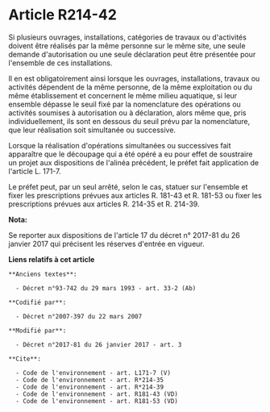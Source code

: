 # Article R214-42

Si plusieurs ouvrages, installations, catégories de travaux ou d'activités doivent être réalisés par la même personne sur le
même site, une seule demande d'autorisation ou une seule déclaration peut être présentée pour l'ensemble de ces
installations. 

Il en est obligatoirement ainsi lorsque les ouvrages, installations, travaux ou activités dépendent de la même personne, de
la même exploitation ou du même établissement et concernent le même milieu aquatique, si leur ensemble dépasse le seuil fixé
par la nomenclature des opérations ou activités soumises à autorisation ou à déclaration, alors même que, pris
individuellement, ils sont en dessous du seuil prévu par la nomenclature, que leur réalisation soit simultanée ou
successive. 

Lorsque la réalisation d'opérations simultanées ou successives fait apparaître que le découpage qui a été opéré a eu pour
effet de soustraire un projet aux dispositions de l'alinéa précédent, le préfet fait application de l'article L. 171-7. 

Le préfet peut, par un seul arrêté, selon le cas, statuer sur l'ensemble et fixer les prescriptions prévues aux articles R.
181-43 et R. 181-53 ou fixer les prescriptions prévues aux articles R. 214-35 et R. 214-39.

**Nota:**

Se reporter aux dispositions de l'article 17 du décret n° 2017-81 du 26 janvier 2017 qui précisent les réserves d'entrée en
vigueur.

**Liens relatifs à cet article**

	**Anciens textes**:

	  - Décret n°93-742 du 29 mars 1993 - art. 33-2 (Ab)

	**Codifié par**:

	  - Décret n°2007-397 du 22 mars 2007

	**Modifié par**:

	  - Décret n°2017-81 du 26 janvier 2017 - art. 3

	**Cite**:

	  - Code de l'environnement - art. L171-7 (V)
	  - Code de l'environnement - art. R*214-35
	  - Code de l'environnement - art. R*214-39
	  - Code de l'environnement - art. R181-43 (VD)
	  - Code de l'environnement - art. R181-53 (VD)
